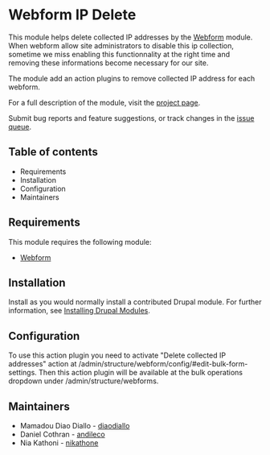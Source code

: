 # Webform IP Delete

This module helps delete collected IP addresses by the [Webform](https://www.drupal.org/project/webform) module.
When webform allow site administrators to disable this ip collection, sometime we miss enabling this functionnality 
at the right time and removing these informations become necessary for our site.

The module add an action plugins to remove collected IP address for each webform.


For a full description of the module, visit the
[project page](https://www.drupal.org/project/webform_ip_delete).

Submit bug reports and feature suggestions, or track changes in the
[issue queue](https://www.drupal.org/project/issues/webform_ip_delete).

## Table of contents

- Requirements
- Installation
- Configuration
- Maintainers

## Requirements

This module requires the following module:

- [Webform](https://www.drupal.org/project/webform)

## Installation

Install as you would normally install a contributed Drupal module. For further
information, see
[Installing Drupal Modules](https://www.drupal.org/docs/extending-drupal/installing-drupal-modules).

## Configuration

To use this action plugin you need to activate "Delete collected IP addresses" action at 
/admin/structure/webform/config/#edit-bulk-form-settings. Then this action plugin will be available at the bulk operations 
dropdown under /admin/structure/webforms.

## Maintainers

- Mamadou Diao Diallo - [diaodiallo](https://www.drupal.org/u/diaodiallo)
- Daniel Cothran - [andileco](https://www.drupal.org/u/andileco)
- Nia Kathoni - [nikathone](https://www.drupal.org/u/nikathone)